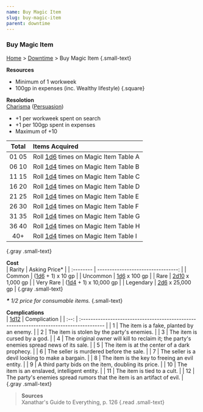 ```yaml
---
name: Buy Magic Item
slug: buy-magic-item
parent: downtime
---
```

### Buy Magic Item
[Home](dm-operations-center) > [Downtime](downtime) > Buy Magic Item {.small-text}

**Resources**<br/>
- Minimum of 1 workweek
- 100gp in expenses (inc. Wealthy lifestyle)
{.square}

**Resolotion**<br/>
[Charisma](charisma) ([Persuasion](persuasion)) 
- +1 per workweek spent on search
- +1 per 100gp spent in expenses
- Maximum of +10

| Total | Items Acquired                   |
| :-----: | :------------------------------------------------ |
|  01 05  | Roll [1d6](/roll/1d6) times on Magic Item Table A |
|  06 10  | Roll [1d4](/roll/1d4) times on Magic Item Table B |
|  11 15  | Roll [1d4](/roll/1d4) times on Magic Item Table C |
|  16 20  | Roll [1d4](/roll/1d4) times on Magic Item Table D |
|  21 25  | Roll [1d4](/roll/1d4) times on Magic Item Table E |
|  26 30  | Roll [1d4](/roll/1d4) times on Magic Item Table F |
|  31 35  | Roll [1d4](/roll/1d4) times on Magic Item Table G |
|  36 40  | Roll [1d4](/roll/1d4) times on Magic Item Table H |
|   40+   | Roll [1d4](/roll/1d4) times on Magic Item Table I |
{.gray .small-text}

**Cost**<br/>
| Rarity  | Asking Price*                  |
| :-------- | ---------------------------------: |
| Common    |     ([1d6](/roll/1d6) + 1) x 10 gp |
| Uncommon  |          [1d6](/roll/1d6) x 100 gp |
| Rare      |      [2d10](/roll/2d10) x 1,000 gp |
| Very Rare | ([1d4](/roll/1d4) + 1) x 10,000 gp |
| Legendary |       [2d6](/roll/2d6) x 25,000 gp |
{.gray .small-text}

***\*** 1/2 price for consumable items.* {.small-text}

**Complications**<br/>
| [1d12](/roll/1d12) | Complication |
| :--: | :--------------------------------------------------------------------------------------- |
|   1  | The item is a fake, planted by an enemy.                                                 |
|   2  | The item is stolen by the party's enemies.                                               |
|   3  | The item is cursed by a god.                                                             |
|   4  | The original owner will kill to reclaim it; the party's enemies spread news of its sale. |
|   5  | The item is at the center of a dark prophecy.                                            |
|   6  | The seller is murdered before the sale.                                                  |
|   7  | The seller is a devil looking to make a bargain.                                         |
|   8  | The item is the key to freeing an evil entity.                                           |
|   9  | A third party bids on the item, doubling its price.                                      |
|  10  | The item is an enslaved, intelligent entity.                                             |
|  11  | The item is tied to a cult.                                                              |
|  12  | The party's enemies spread rumors that the item is an artifact of evil.                  |
{.gray .small-text}

> **Sources** <br/>
> Xanathar's Guide to Everything, p. 126
{.read .small-text}